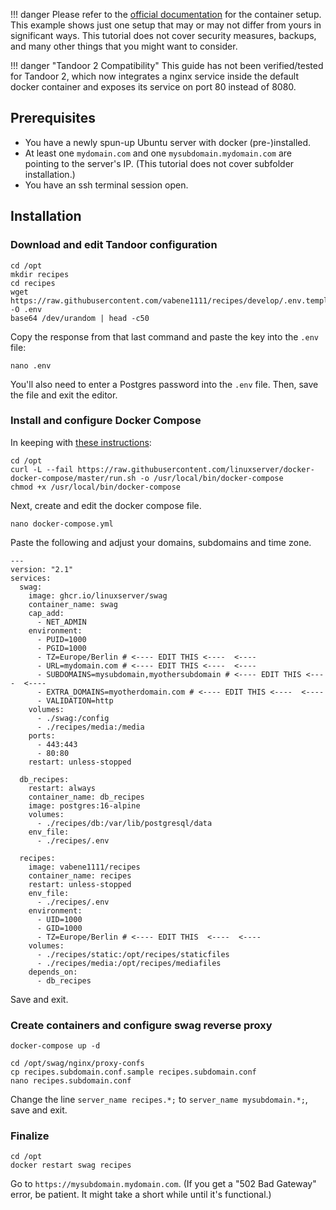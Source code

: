 !!! danger
        Please refer to the [official documentation](https://github.com/linuxserver/docker-swag#usage) for the container setup. This example shows just one setup that may or may not differ from yours in significant ways. This tutorial does not cover security measures, backups, and many other things that you might want to consider.

!!! danger "Tandoor 2 Compatibility"
    This guide has not been verified/tested for Tandoor 2, which now integrates a nginx service inside the default docker container and exposes its service on port 80 instead of 8080.

## Prerequisites

- You have a newly spun-up Ubuntu server with docker (pre-)installed.
- At least one `mydomain.com` and one `mysubdomain.mydomain.com` are pointing to the server's IP. (This tutorial does not cover subfolder installation.)
- You have an ssh terminal session open.

## Installation

### Download and edit Tandoor configuration

```
cd /opt
mkdir recipes
cd recipes
wget https://raw.githubusercontent.com/vabene1111/recipes/develop/.env.template -O .env
base64 /dev/urandom | head -c50
``` 
Copy the response from that last command and paste the key into the `.env` file:
```
nano .env
```
You'll also need to enter a Postgres password into the `.env` file. Then, save the file and exit the editor.

### Install and configure Docker Compose

In keeping with [these instructions](https://docs.linuxserver.io/general/docker-compose):
```
cd /opt
curl -L --fail https://raw.githubusercontent.com/linuxserver/docker-docker-compose/master/run.sh -o /usr/local/bin/docker-compose
chmod +x /usr/local/bin/docker-compose
```

Next, create and edit the docker compose file.

```
nano docker-compose.yml
```

Paste the following and adjust your domains, subdomains and time zone.

```
---
version: "2.1"
services:
  swag:
    image: ghcr.io/linuxserver/swag
    container_name: swag
    cap_add:
      - NET_ADMIN
    environment:
      - PUID=1000
      - PGID=1000
      - TZ=Europe/Berlin # <---- EDIT THIS <----  <---- 
      - URL=mydomain.com # <---- EDIT THIS <----  <---- 
      - SUBDOMAINS=mysubdomain,myothersubdomain # <---- EDIT THIS <----  <---- 
      - EXTRA_DOMAINS=myotherdomain.com # <---- EDIT THIS <----  <---- 
      - VALIDATION=http
    volumes:
      - ./swag:/config
      - ./recipes/media:/media
    ports:
      - 443:443
      - 80:80
    restart: unless-stopped

  db_recipes:
    restart: always
    container_name: db_recipes
    image: postgres:16-alpine
    volumes:
      - ./recipes/db:/var/lib/postgresql/data
    env_file:
      - ./recipes/.env

  recipes:
    image: vabene1111/recipes
    container_name: recipes
    restart: unless-stopped
    env_file:
      - ./recipes/.env
    environment:
      - UID=1000
      - GID=1000
      - TZ=Europe/Berlin # <---- EDIT THIS  <----  <---- 
    volumes:
      - ./recipes/static:/opt/recipes/staticfiles
      - ./recipes/media:/opt/recipes/mediafiles
    depends_on:
      - db_recipes
```

Save and exit.

### Create containers and configure swag reverse proxy

```
docker-compose up -d
```

```
cd /opt/swag/nginx/proxy-confs
cp recipes.subdomain.conf.sample recipes.subdomain.conf
nano recipes.subdomain.conf
```

Change the line `server_name recipes.*;` to `server_name mysubdomain.*;`, save and exit.

### Finalize

```
cd /opt
docker restart swag recipes
```

Go to `https://mysubdomain.mydomain.com`. (If you get a "502 Bad Gateway" error, be patient. It might take a short while until it's functional.)